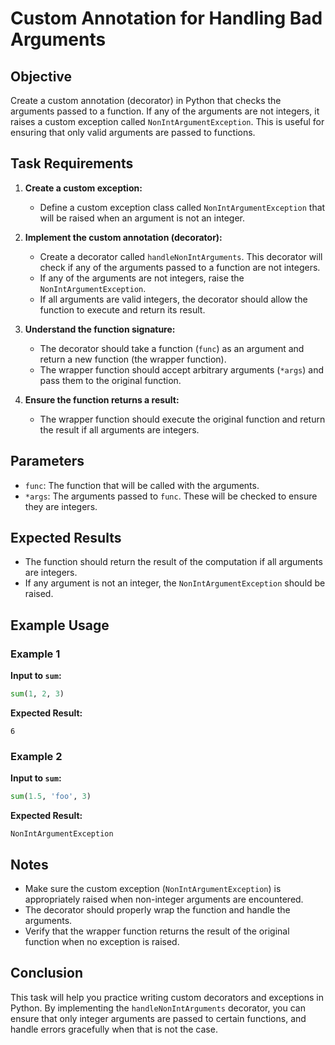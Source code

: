 
# Custom Annotation for Handling Bad Arguments

## Objective
Create a custom annotation (decorator) in Python that checks the arguments passed to a function. If any of the arguments are not integers, it raises a custom exception called `NonIntArgumentException`. This is useful for ensuring that only valid arguments are passed to functions.

## Task Requirements

1. **Create a custom exception:**
   - Define a custom exception class called `NonIntArgumentException` that will be raised when an argument is not an integer.

2. **Implement the custom annotation (decorator):**
   - Create a decorator called `handleNonIntArguments`. This decorator will check if any of the arguments passed to a function are not integers.
   - If any of the arguments are not integers, raise the `NonIntArgumentException`.
   - If all arguments are valid integers, the decorator should allow the function to execute and return its result.

3. **Understand the function signature:**
   - The decorator should take a function (`func`) as an argument and return a new function (the wrapper function).
   - The wrapper function should accept arbitrary arguments (`*args`) and pass them to the original function.

4. **Ensure the function returns a result:**
   - The wrapper function should execute the original function and return the result if all arguments are integers.

## Parameters

- `func`: The function that will be called with the arguments.
- `*args`: The arguments passed to `func`. These will be checked to ensure they are integers.

## Expected Results

- The function should return the result of the computation if all arguments are integers.
- If any argument is not an integer, the `NonIntArgumentException` should be raised.

## Example Usage

### Example 1
**Input to `sum`:**
```python
sum(1, 2, 3)
```
**Expected Result:**
```
6
```

### Example 2
**Input to `sum`:**
```python
sum(1.5, 'foo', 3)
```
**Expected Result:**
```
NonIntArgumentException
```

## Notes

- Make sure the custom exception (`NonIntArgumentException`) is appropriately raised when non-integer arguments are encountered.
- The decorator should properly wrap the function and handle the arguments.
- Verify that the wrapper function returns the result of the original function when no exception is raised.

## Conclusion
This task will help you practice writing custom decorators and exceptions in Python. By implementing the `handleNonIntArguments` decorator, you can ensure that only integer arguments are passed to certain functions, and handle errors gracefully when that is not the case.
```